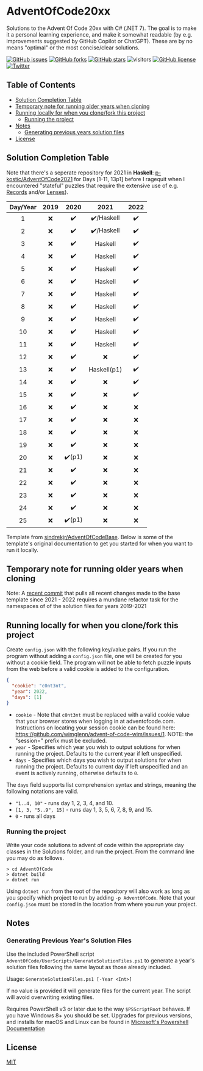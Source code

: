 


# AdventOfCode20xx
Solutions to the Advent Of Code 20xx with C# (.NET 7). The goal is to make it a personal learning experience, and make it somewhat readable (by e.g. improvements suggested by GitHub Copilot or ChatGPT). These are by no means "optimal" or the most concise/clear solutions.

[![GitHub issues](https://img.shields.io/github/issues/p-kostic/AdventOfCode2020)](https://github.com/p-kostic/AdventOfCode2020/issues)
[![GitHub forks](https://img.shields.io/github/forks/p-kostic/AdventOfCode2020)](https://github.com/p-kostic/AdventOfCode2020/network)
[![GitHub stars](https://img.shields.io/github/stars/p-kostic/AdventOfCode2020)](https://github.com/p-kostic/AdventOfCode2020/stargazers)
![visitors](https://visitor-badge.glitch.me/badge?page_id=p-kostic.adventofcode2020)
[![GitHub license](https://img.shields.io/github/license/p-kostic/AdventOfCode2020)](https://github.com/p-kostic/AdventOfCode2020/blob/master/LICENSE.md)
[![Twitter](https://img.shields.io/twitter/url?style=social&url=https%3A%2F%2Fgithub.com%2Fp-kostic%2FAdventOfCode2020)](https://twitter.com/intent/tweet?text=Wow:&url=https%3A%2F%2Fgithub.com%2Fp-kostic%2FAdventOfCode2020)

## Table of Contents
* [Solution Completion Table](https://github.com/p-kostic/AdventOfCode20xx#solution-completion-table)
* [Temporary note for running older years when cloning](https://github.com/p-kostic/AdventOfCode20xx#temporary-note-for-running-older-years-when-cloning)
* [Running locally for when you clone/fork this project](https://github.com/p-kostic/AdventOfCode20xx#running-locally-for-when-you-clonefork-this-project)
    * [Running the project](https://github.com/p-kostic/AdventOfCode20xx#running-the-project)
* [Notes](https://github.com/p-kostic/AdventOfCode20xx#notes)
    * [Generating previous years solution files](https://github.com/p-kostic/AdventOfCode20xx#generating-previous-years-solution-files)
* [License](https://github.com/p-kostic/AdventOfCode20xx#license)

## Solution Completion Table
Note that there's a seperate repository for 2021 in **Haskell**: [p-kostic/AdventOfCode2021](https://github.com/p-kostic/AdventOfCode2021) for Days [1-11, 13p1] before I ragequit when I encountered "stateful" puzzles that require the extensive use of e.g. [Records](https://en.wikibooks.org/wiki/Haskell/More_on_datatypes) and/or [Lenses](https://www.haskellforall.com/2013/05/program-imperatively-using-haskell.html)).

| Day/Year | 2019 | 2020   | 2021        |  2022  |
|:--------:|:----:|:------:|:-----------:|:------:|
|     1    |  ❌ |  ✔️     |  ✔️/Haskell |   ✔️   |
|     2    |  ❌ |  ✔️     |  ✔️/Haskell |   ✔️   |
|     3    |  ❌ |  ✔️     |  Haskell    |   ✔️  |
|     4    |  ❌ |  ✔️     |  Haskell    |   ✔️  |
|     5    |  ❌ |  ✔️     |  Haskell    |   ✔️  |
|     6    |  ❌ |  ✔️     |  Haskell    |   ✔️  |
|     7    |  ❌ |  ✔️     |  Haskell    |   ✔️  |
|     8    |  ❌ |  ✔️     |  Haskell    |   ✔️  | 
|     9    |  ❌ |  ✔️     |  Haskell    |   ✔️   |
|    10    |  ❌ |  ✔️     |  Haskell    |   ✔️   |
|    11    |  ❌ |  ✔️     |  Haskell    |   ✔️  |
|    12    |  ❌ |  ✔️     |  ❌         |   ✔️  |
|    13    |  ❌ |  ✔️     |  Haskell(p1)|   ✔️  |
|    14    |  ❌ |  ✔️     |  ❌        |   ✔️  |
|    15    |  ❌ |  ✔️     |  ❌        |   ✔️  |
|    16    |  ❌ |  ✔️     |  ❌        |   ❌  |
|    17    |  ❌ |  ✔️     |  ❌        |   ❌  |
|    18    |  ❌ |  ✔️     |  ❌        |   ❌  |
|    19    |  ❌ |  ✔️     |  ❌        |   ❌  |
|    20    |  ❌ |  ✔️(p1) |  ❌        |   ❌  |
|    21    |  ❌ |  ✔️     |  ❌        |   ❌  |
|    22    |  ❌ |  ✔️     |  ❌        |   ❌  |
|    23    |  ❌ |  ✔️     |  ❌        |   ❌  |
|    24    |  ❌ |  ✔️     |  ❌        |   ❌  |
|    25    |  ❌ |  ✔️(p1) |  ❌        |   ❌  |

Template from [sindrekjr/AdventOfCodeBase](https://github.com/sindrekjr/AdventOfCodeBase). Below is some of the template's original documentation to get you started for when you want to run it locally. 

## Temporary note for running older years when cloning
Note: A [recent commit](https://github.com/p-kostic/AdventOfCode20xx/commit/ac0d6781f956d767602d385a22cb33c158e1769a) that pulls all recent changes made to the base template since 2021 - 2022 requires a mundane refactor task for the namespaces of of the solution files for years 2019-2021

## Running locally for when you clone/fork this project 
Create `config.json` with the following key/value pairs. If you run the program without adding a `config.json` file, one will be created for you without a cookie field. The program will not be able to fetch puzzle inputs from the web before a valid cookie is added to the configuration. 
```json
{
  "cookie": "c0nt3nt",
  "year": 2022,
  "days": [1] 
}
```

*  `cookie` - Note that `c0nt3nt` must be replaced with a valid cookie value that your browser stores when logging in at adventofcode.com. Instructions on locating your session cookie can be found here: https://github.com/wimglenn/advent-of-code-wim/issues/1. NOTE: the "session=" prefix must be excluded. 
*  `year` - Specifies which year you wish to output solutions for when running the project. Defaults to the current year if left unspecified.
*  `days` - Specifies which days you wish to output solutions for when running the project. Defaults to current day if left unspecified and an event is actively running, otherwise defaults to `0`.

The `days` field supports list comprehension syntax and strings, meaning the following notations are valid.
* `"1..4, 10"` - runs day 1, 2, 3, 4, and 10.
* `[1, 3, "5..9", 15]` - runs day 1, 3, 5, 6, 7, 8, 9, and 15.
* `0` - runs all days

### Running the project
Write your code solutions to advent of code within the appropriate day classes in the Solutions folder, and run the project. From the command line you may do as follows.
```
> cd AdventOfCode
> dotnet build
> dotnet run
```
Using `dotnet run` from the root of the repository will also work as long as you specify which project to run by adding `-p AdventOfCode`. Note that your `config.json` must be stored in the location from where you run your project.

## Notes
### Generating Previous Year's Solution Files
Use the included PowerShell script `AdventOfCode/UserScripts/GenerateSolutionFiles.ps1` to generate a year's solution files following the same layout as those already included.

Usage: `GenerateSolutionFiles.ps1 [-Year <Int>]`

If no value is provided it will generate files for the current year. The script will avoid overwriting existing files.  

Requires PowerShell v3 or later due to the way `$PSScriptRoot` behaves. If you have Windows 8+ you should be set. Upgrades for previous versions, and installs for macOS and Linux can be found in [Microsoft's Powershell Documentation](https://docs.microsoft.com/en-us/powershell/scripting/install/installing-powershell?view=powershell-7.1)

## License
[MIT](https://github.com/p-kostic/AdventOfCode20xx/blob/master/LICENSE.md)

